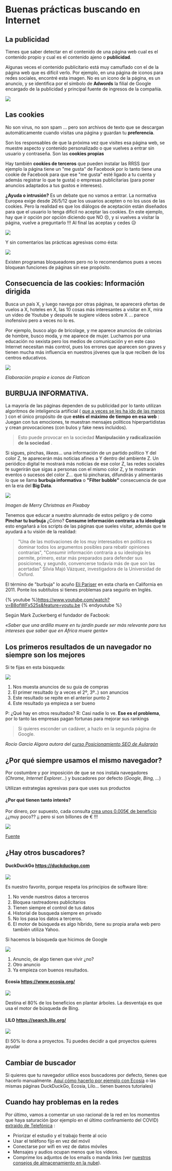 # Buenas prácticas buscando en Internet

## La publicidad

Tienes que saber detectar en el contenido de una página web cual es el contenido propio y cual es el contenido ajeno o **publicidad**.

Algunas veces el contenido publicitario está muy camuflado con el de la página web que es difícil verlo. Por ejemplo, en una página de iconos para redes sociales, encontré esta imagen. No es un icono de la página, es un anuncio, y se identifica por el símbolo de **Adwords** la filial de Google encargado de la publicidad y principal fuente de ingresos de la compañía.

![](/assets/publicidad.jpg)

## Las cookies

No son virus, no son spam ... pero son archivos de texto que se descargan automáticamente cuando visitas una página y guardan tu **preferencia**.

Son los responsables de que la próxima vez que visites esa página web, se muestre aspecto y contenido personalizado o que vuelves a entrar sin usuario y contraseña. Son las **cookies propias**

Hay también **cookies de terceros** que pueden instalar las RRSS (por ejemplo la página tiene un "me gusta" de Facebook por lo tanto tiene una cookie de Facebook para que ese "me gusta" esté ligado a tu cuenta y además registrar lo que te gusta) o empresas publicitarias (para poner anuncios adaptados a tus gustos e intereses).

**¿Ayuda o intrusión?** Es un debate que no vamos a entrar. La normativa Europea exige desde 26/5/12 que los usuarios acepten o no los usos de las cookies. Pero la realidad es que los diálogos de aceptación están diseñados para que el usuario lo tenga dificil no aceptar las cookies. En este ejemplo, hay que ir opción por opción diciendo que NO 😣, y si vuelves a visitar la página, vuelve a preguntarlo !!! Al final las aceptas y cedes 😥

![](/assets/publicidad2.jpg)

Y sin comentarios las prácticas agresivas como ésta:

![](/assets/publicidad3.jpg)

Existen programas bloqueadores pero no lo recomendamos pues a veces bloquean funciones de páginas sin ese propósito.

## Consecuencia de las cookies: Información dirigida

Busca un país X, y luego navega por otras páginas, te aparecerá ofertas de vuelos a X, hoteles en X, las 10 cosas más interesantes a visitar en X, mira un vídeo de Youtube y después te sugiere vídeos sobre X ... parece inofensivo pero a veces no lo es.

Por ejemplo, busco algo de bricolage, y me aparece anuncios de colonias de hombre, busco moda, y me aparece de mujer. Luchamos por una educación no sexista pero los medios de comunicación y en este caso Internet necesitan más control, pues los errores que aparecen son graves y tienen mucha más influencia en nuestros jóvenes que la que reciben de los centros educativos.

![](/assets/publicidad5.jpg)

*Elaboración propia e iconos de Flaticon*

## BURBUJA INFORMATIVA.

La mayoría de las páginas dependen de su publicidad por lo tanto utilizan algoritmos de inteligencia artificial ( [que a veces se les ha ido de las manos](https://www.elmundo.es/tecnologia/2017/07/28/5979e60646163f5f688b4664.html) ) con el único propósito de que **estés el máximo de tiempo en esa web** : Juegan con tus emociones, te muestran mensajes políticos hiperpartidistas y crean provocaciones (con bulos y fake news incluidos).

>Esto puede provocar en la sociedad **Manipulación y radicalización de la sociedad** .

Si sigues, pinchas, *likeas*... una información de un partido político Y del color Z, te aparecerán más noticias afines a Y dentro del ambiente Z. Un periódico digital te mostrará más noticias de ese color Z, las redes sociales te sugerirán que sigas a personas con el mismo color Z, y te mostrarán eventos o sucesos del color Z... que tú pincharas, difundirás y alimentarás lo que se llama **burbuja informativa** o **"Filter bubble"** consecuencia de que en la era del **Big Data**.

![](/assets/publicidad4.jpg)

_Imagen de Merry Christmas en Pixabay_

Tenemos que educar a nuestro alumnado de estos peligro y de como **Pinchar tu burbuja** ¿Cómo? **Consume información contraria a tu ideología** esto engañará a los scripts de las páginas que sueles visitar, además que te ayudará a tu visión de la realidad:

>"Una de las motivaciones de los muy interesados en política es dominar todos los argumentos posibles para rebatir opiniones contrarias",
>"Consumir información contraria a su ideología les permite, primero, estar más preparados para defender sus posiciones, y segundo, convencerse todavía más de que son las acertadas"
>Silvia Majó Vázquez, investigadora de la Universidad de Oxford.

El término de "burbuja" lo acuño [Eli Pariser](https://es.wikipedia.org/wiki/Filtro_burbuja) en esta charla en California en 2011. Ponte los subtítulos si tienes problemas para seguirlo en Inglés.

{% youtube %}https://www.youtube.com/watch?v=B8ofWFx525s&feature=youtu.be {% endyoutube %}

Según Mark Zuckerberg el fundador de Facbook:

 _«Saber que una ardilla muere en tu jardín puede ser más relevante para tus intereses que saber que en África muere gente»_

## Los primeros resultados de un navegador no siempre son los mejores

Si te fijas en esta búsqueda:

![](/assets/busqueda1.jpg)

1. Nos muesta anuncios de su guia de compras
1. El primer resultado (y a veces el 2º, 3º..) son anuncios
1. Este resultado se repite en el anterior punto 2
1. Este resultado ya empieza a ser bueno

P: ¿Qué hay en otros resultados? R: Casi nadie lo ve. **Ese es el problema**, por lo tanto las empresas pagan fortunas para mejorar sus rankings

>Si quieres esconder un cadáver, a hazlo en la segunda página de Google.

*Rocio Garcia Algora autora del [curso Posicionamiento SEO de Aulargón](https://moodle.catedu.es/course/view.php?id=426)*

## ¿Por qué siempre usamos el mismo navegador?

Por costumbre y por imposición de que se nos instala navegadores (*Chrome, Internet Explorer...*) y buscadores por defecto (*Google, Bing, ...*)

Utilizan estrategias agresivas para que uses sus productos

#### ¿Por qué tienen tanto interés?
Por dinero, por supuesto, cada consulta [crea unos 0.005€ de beneficio](https://www.ventureharbour.com/visualising-size-google-bing-yahoo/) ¿¿muy poco?? ¡¡ pero si son billones de € !!!

![](https://web.catedu.es/wp-content/uploads/2017/04/google-bing-yahoo-revenue1-300x200.png)

[Fuente](https://web.catedu.es/ecosia-un-buscador-a-favor-del-planeta/)

## ¿Hay otros buscadores?

#### DuckDuckGo https://duckduckgo.com

![](https://upload.wikimedia.org/wikipedia/en/thumb/8/88/DuckDuckGo_logo.svg/150px-DuckDuckGo_logo.svg.png)

Es nuestro favorito, porque respeta los principios de software libre:

1. No vende nuestros datos a terceros
1. Bloquea rastreadores publicitarios
1. Tienen siempre el control de tus datos
1. Historial de busqueda siempre en privado
1. No los pasa los datos a terceros.
1. El motor de búsqueda es algo híbrido, tiene su propia araña web pero también utiliza Yahoo.

Si hacemos la búsqueda que hicimos de Google

![](/assets/busqueda2.jpg)

1. Anuncio, de algo tienen que vivir ¿no?
1. Otro anuncio
1. Ya empieza con buenos resultados.

#### Ecosia https://www.ecosia.org/

![](https://web.catedu.es/wp-content/uploads/2017/04/2017-04-20_10_29_01-Ecosia.png)

Destina el 80% de los beneficios en plantar árboles. La desventaja es que usa el motor de búsqueda de Bing.

#### LILO https://search.lilo.org/
![](https://web.catedu.es/wp-content/uploads/2017/04/2017-05-01_10_33_39-Que_es_Lilo__-_Lilo-768x124.jpg)

El 50% lo dona a proyectos. Tú puedes decidir a qué proyectos quieres ayudar

## Cambiar de buscador

Si quieres que tu navegador utilice esos buscadores por defecto, tienes que hacerlo manualmente. [Aquí cómo hacerlo por ejemplo con Ecosia](https://docs.google.com/presentation/d/1RfLouuNnFoc8KyTG3eI73lWMtCFu46Ddi14ja3_qCDM/embed?start=false&loop=false&delayms=3000&slide=id.p) o las mismas páginas DuckDuckGo, Ecosia, Lilo... tienen buenos tutoriales)

## Cuando hay problemas en la redes

Por último, vamos a comentar un uso racional de la red en los momentos que haya saturación (por ejemplo en el último confinamiento del COVID) [extraido de Telefónica](https://www.fundaciontelefonica.com/noticias/pautas-uso-responsable-internet/) :

* Priorizar el estudio y el trabajo frente al ocio
* Usar el teléfono fijo en vez del móvil
* Conectarse por wifi en vez de datos móviles
* Mensajes y audios ocupan menos que los vídeos.
* Comprime los adjuntos de los emails o manda links (ver [nuestros consejos de almacenamiento en la nube](https://catedu.github.io/resolucion-de-problemas/almacenamiento.html)).
